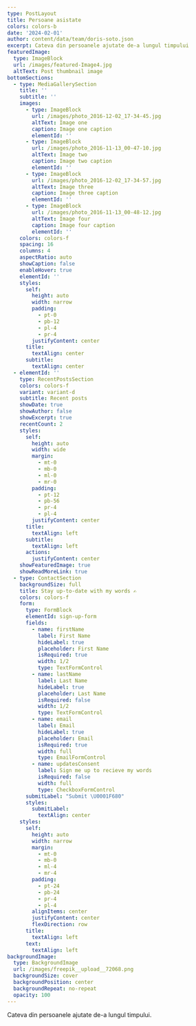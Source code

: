 ```yaml
---
type: PostLayout
title: Persoane asistate
colors: colors-b
date: '2024-02-01'
author: content/data/team/doris-soto.json
excerpt: Cateva din persoanele ajutate de-a lungul timpului
featuredImage:
  type: ImageBlock
  url: /images/featured-Image4.jpg
  altText: Post thumbnail image
bottomSections:
  - type: MediaGallerySection
    title: ''
    subtitle: ''
    images:
      - type: ImageBlock
        url: /images/photo_2016-12-02_17-34-45.jpg
        altText: Image one
        caption: Image one caption
        elementId: ''
      - type: ImageBlock
        url: /images/photo_2016-11-13_00-47-10.jpg
        altText: Image two
        caption: Image two caption
        elementId: ''
      - type: ImageBlock
        url: /images/photo_2016-12-02_17-34-57.jpg
        altText: Image three
        caption: Image three caption
        elementId: ''
      - type: ImageBlock
        url: /images/photo_2016-11-13_00-48-12.jpg
        altText: Image four
        caption: Image four caption
        elementId: ''
    colors: colors-f
    spacing: 16
    columns: 4
    aspectRatio: auto
    showCaption: false
    enableHover: true
    elementId: ''
    styles:
      self:
        height: auto
        width: narrow
        padding:
          - pt-0
          - pb-12
          - pl-4
          - pr-4
        justifyContent: center
      title:
        textAlign: center
      subtitle:
        textAlign: center
  - elementId: ''
    type: RecentPostsSection
    colors: colors-f
    variant: variant-d
    subtitle: Recent posts
    showDate: true
    showAuthor: false
    showExcerpt: true
    recentCount: 2
    styles:
      self:
        height: auto
        width: wide
        margin:
          - mt-0
          - mb-0
          - ml-0
          - mr-0
        padding:
          - pt-12
          - pb-56
          - pr-4
          - pl-4
        justifyContent: center
      title:
        textAlign: left
      subtitle:
        textAlign: left
      actions:
        justifyContent: center
    showFeaturedImage: true
    showReadMoreLink: true
  - type: ContactSection
    backgroundSize: full
    title: Stay up-to-date with my words ✍️
    colors: colors-f
    form:
      type: FormBlock
      elementId: sign-up-form
      fields:
        - name: firstName
          label: First Name
          hideLabel: true
          placeholder: First Name
          isRequired: true
          width: 1/2
          type: TextFormControl
        - name: lastName
          label: Last Name
          hideLabel: true
          placeholder: Last Name
          isRequired: false
          width: 1/2
          type: TextFormControl
        - name: email
          label: Email
          hideLabel: true
          placeholder: Email
          isRequired: true
          width: full
          type: EmailFormControl
        - name: updatesConsent
          label: Sign me up to recieve my words
          isRequired: false
          width: full
          type: CheckboxFormControl
      submitLabel: "Submit \U0001F680"
      styles:
        submitLabel:
          textAlign: center
    styles:
      self:
        height: auto
        width: narrow
        margin:
          - mt-0
          - mb-0
          - ml-4
          - mr-4
        padding:
          - pt-24
          - pb-24
          - pr-4
          - pl-4
        alignItems: center
        justifyContent: center
        flexDirection: row
      title:
        textAlign: left
      text:
        textAlign: left
backgroundImage:
  type: BackgroundImage
  url: /images/freepik__upload__72068.png
  backgroundSize: cover
  backgroundPosition: center
  backgroundRepeat: no-repeat
  opacity: 100
---
```

Cateva din persoanele ajutate de-a lungul timpului.
